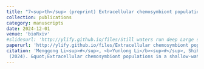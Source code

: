 ```yaml
---
title: "7<sup>th</sup> (preprint) Extracellular chemosymbiont populations in a shallow-water thyasirid clam potentially shaped by priority effect"
collection: publications
category: manuscripts
date: 2024-12-01
venue: 'bioRxiv'
#slidesurl: 'http://ylify.github.io/files/Still waters run deep Large scale genome rearrangements in the evolution of morphologically conservative Polyplacophora.pdf'
paperurl: 'http://ylify.github.io/files/Extracellular chemosymbiont populations in a shallow-water thyasirid clam potentially shaped by priority effect.pdf'
citation: 'Menggong Li<sup>#</sup>, <b>Yunlong Li</b><sup>#</sup>, Shihai Mao, Xu Liu, Hui Wang, Chong Chen, Xiaoshou Liu, Guang-Chao Zhuang, Weipeng Zhang, Jin Sun<sup>*</sup>
 (2024). &quot;Extracellular chemosymbiont populations in a shallow-water thyasirid clam potentially shaped by priority effect.&quot; <i>bioRxiv</i>. doi: 10.1101/2024.02.25.581922'
---
```

